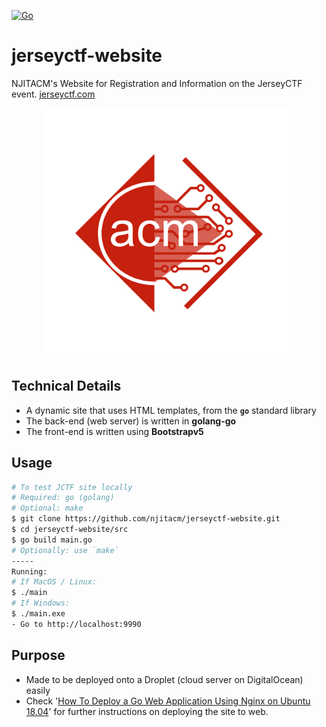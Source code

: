[![Go](https://github.com/njitacm/jerseyctf-registration-site/actions/workflows/go.yml/badge.svg)](https://github.com/njitacm/jerseyctf-registration-site/actions/workflows/go.yml)
# jerseyctf-website
NJITACM's Website for Registration and Information on the JerseyCTF event.
[jerseyctf.com](https://jerseyctf.com/)

<!-- NJIT ACM LOGO -->
<p align="center">
    <img src="https://raw.githubusercontent.com/NJIT-ACM/NJIT-ACM/main/ACMLOGO.png" alt="NJIT ACM Logo" data-canonical-src="" width="400">
</p>

## Technical Details
* A dynamic site that uses HTML templates, from the **`go`** standard library 
* The back-end (web server) is written in **golang-go**
* The front-end is written using **Bootstrapv5**

## Usage
```bash
# To test JCTF site locally
# Required: go (golang) 
# Optional: make
$ git clone https://github.com/njitacm/jerseyctf-website.git
$ cd jerseyctf-website/src
$ go build main.go
# Optionally: use `make`
-----
Running:
# If MacOS / Linux:
$ ./main  
# If Windows:
$ ./main.exe
- Go to http://localhost:9990
```

## Purpose
* Made to be deployed onto a Droplet (cloud server on DigitalOcean) easily
* Check '[How To Deploy a Go Web Application Using Nginx on Ubuntu 18.04](https://www.digitalocean.com/community/tutorials/how-to-deploy-a-go-web-application-using-nginx-on-ubuntu-18-04)' for further instructions on deploying the site to web.
